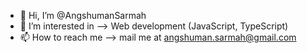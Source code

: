 - 👋 Hi, I’m @AngshumanSarmah
- 👀 I’m interested in --> Web development (JavaScript, TypeScript)
- 📫 How to reach me --> mail me at angshuman.sarmah@gmail.com
